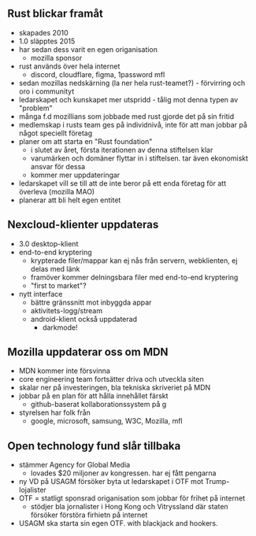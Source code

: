 ## Rust blickar framåt
- skapades 2010
- 1.0 släpptes 2015
- har sedan dess varit en egen origanisation
  - mozilla sponsor
- rust används över hela internet
  - discord, cloudflare, figma, 1password mfl
- sedan mozillas nedskärning (la ner hela rust-teamet?) - förvirring och oro i communityt
- ledarskapet och kunskapet mer utspridd - tålig mot denna typen av "problem"
- många f.d mozillians som jobbade med rust gjorde det på sin fritid
- medlemskap i rusts team ges på individnivå, inte för att man jobbar på något speciellt företag
- planer om att starta en "Rust foundation"
  - i slutet av året, första iterationen av denna stiftelsen klar
  - varumärken och domäner flyttar in i stiftelsen. tar även ekonomiskt ansvar för dessa
  - kommer mer uppdateringar
- ledarskapet vill se till att de inte beror på ett enda företag för att överleva (mozilla MAO)
- planerar att bli helt egen entitet


## Nexcloud-klienter uppdateras
- 3.0 desktop-klient
- end-to-end kryptering
  - krypterade filer/mappar kan ej nås från servern, webklienten, ej delas med länk
  - framöver kommer delningsbara filer med end-to-end kryptering
  - "first to market"?
- nytt interface
  - bättre gränssnitt mot inbyggda appar
  - aktivitets-logg/stream
  - android-klient också uppdaterad
    - darkmode!

## Mozilla uppdaterar oss om MDN
- MDN kommer inte försvinna
- core engineering team fortsätter driva och utveckla siten
- skalar ner på investeringen, bla tekniska skriveriet på MDN
- jobbar på en plan för att hålla innehållet färskt
  - github-baserat kollaborationssystem på g
- styrelsen har folk från
  - google, microsoft, samsung, W3C, Mozilla, mfl

## Open technology fund slår tillbaka
- stämmer Agency for Global Media
  - lovades $20 miljoner av kongressen. har ej fått pengarna
- ny VD på USAGM försöker byta ut ledarskapet i OTF mot Trump-lojalister
- OTF = statligt sponsrad origanisation som jobbar för frihet på internet
  - stödjer bla jornalister i Hong Kong och Vitryssland där staten försöker förstöra firhietn på internet
- USAGM ska starta sin egen OTF. with blackjack and hookers.
